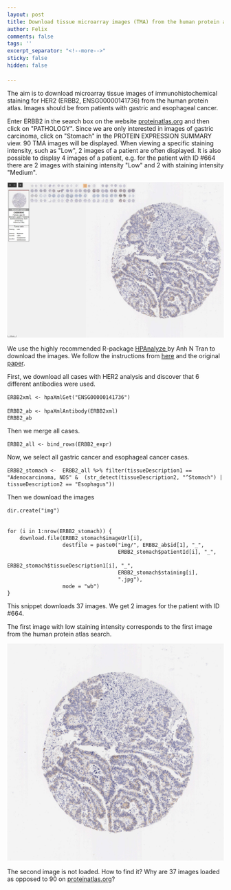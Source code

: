 ```yaml
---
layout: post
title: Download tissue microarray images (TMA) from the human protein atlas
author: Felix
comments: false
tags: ''
excerpt_separator: "<!--more-->"
sticky: false
hidden: false

---
```

The aim is to download microarray tissue images of immunohistochemical staining for HER2 (ERBB2, ENSG00000141736) from the human protein atlas. Images should be from patients with gastric and esophageal cancer. <!--more-->

Enter ERBB2 in the search box on the website [proteinatlas.org](https://www.proteinatlas.org/ "https://www.proteinatlas.org/") and then click on "PATHOLOGY". Since we are only interested in images of gastric carcinoma, click on "Stomach" in the PROTEIN EXPRESSION SUMMARY view. 90 TMA images will be displayed. When viewing a specific staining intensity, such as "Low", 2 images of a patient are often displayed. It is also possible to display 4 images of a patient, e.g. for the patient with ID #664 there are 2 images with staining intensity "Low" and 2 with staining intensity "Medium".

![](/assets/tma-image-freom-the-human-protein-atlas.JPG)

We use the highly recommended R-package [HPAnalyze ](https://github.com/anhtr/HPAanalyze "HPAnalyze")by Anh N Tran to download the images. We follow the instructions from [here](https://bioc.ism.ac.jp/packages/3.10/bioc/vignettes/HPAanalyze/inst/doc/f_HPAanalyze_case_images.html "Download histology images from the Human Protein Atlas") and the original [paper](https://bmcbioinformatics.biomedcentral.com/articles/10.1186/s12859-019-3059-z).

First, we download all cases with HER2 analysis and discover that 6 different antibodies were used.

    ERBB2xml <- hpaXmlGet("ENSG00000141736") 	
    
    ERBB2_ab <- hpaXmlAntibody(ERBB2xml)
    ERBB2_ab

Then we merge all cases.

    ERBB2_all <- bind_rows(ERBB2_expr)

Now, we select all gastric cancer and esophageal cancer cases.

    ERBB2_stomach <-  ERBB2_all %>% filter(tissueDescription1 == "Adenocarcinoma, NOS" &  (str_detect(tissueDescription2, "^Stomach") | tissueDescription2 == "Esophagus"))

Then we download the images

    dir.create("img")
    
    
    for (i in 1:nrow(ERBB2_stomach)) {
        download.file(ERBB2_stomach$imageUrl[i],
                      destfile = paste0("img/", ERBB2_ab$id[1], "_",
                                        ERBB2_stomach$patientId[i], "_", 
                                        ERBB2_stomach$tissueDescription1[i], "_", 
                                        ERBB2_stomach$staining[i],
                                        ".jpg"),
                      mode = "wb")
    }

This snippet downloads 37 images. We get 2 images for the patient with ID #664.

The first image with low staining intensity corresponds to the first image from the human protein atlas search.

![](/assets/cab000043_664_adenocarcinoma-nos_low.jpg)

The second image is not loaded. How to find it? Why are 37 images loaded as opposed to 90 on [proteinatlas.org](https://www.proteinatlas.org/ "https://www.proteinatlas.org/")?
